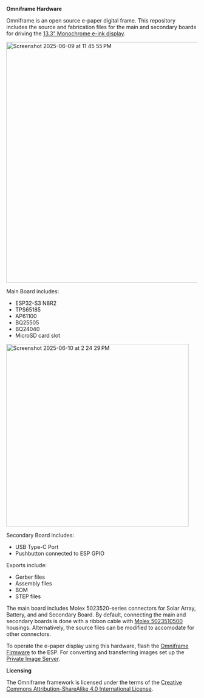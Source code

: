 **Omniframe Hardware**

Omniframe is an open source e-paper digital frame. This repository includes the source and fabrication files for the main and secondary boards for driving the [13.3" Monochrome e-ink display](https://www.eink.com/product/detail/VB3300-NCB).

<img width="633" alt="Screenshot 2025-06-09 at 11 45 55 PM" src="https://github.com/user-attachments/assets/83099d4b-ec0f-4cff-b91d-7ffaaf65e9dd" />

Main Board includes:
* ESP32-S3 N8R2
* TPS65185
* AP61100
* BQ25505
* BQ24040
* MicroSD card slot
  
<img width="480" alt="Screenshot 2025-06-10 at 2 24 29 PM" src="https://github.com/user-attachments/assets/63530276-a8fb-4d9c-a581-4a08e09561d7" />


Secondary Board includes:
* USB Type-C Port
* Pushbutton connected to ESP GPIO

Exports include:
* Gerber files
* Assembly files
* BOM
* STEP files

The main board includes Molex 5023520-series connectors for Solar Array, Battery, and and Secondary Board. By default, connecting the main and secondary boards is done with a ribbon cable with [Molex 5023510500](https://www.digikey.com/en/products/detail/molex/5023510500/4555379) housings. Alternatively, the source files can be modified to accomodate for other connectors. 

To operate the e-paper display using this hardware, flash the [Omniframe Firmware](https://github.com/omniframe-art/Omniframe-Firmware) to the ESP. For converting and transferring images set up the [Private Image Server](https://github.com/omniframe-art/Private-Image-Server).

**Licensing**

The Omniframe framework is licensed under the terms of the [Creative Commons Attribution-ShareAlike 4.0 International License](https://creativecommons.org/licenses/by-sa/4.0/).
